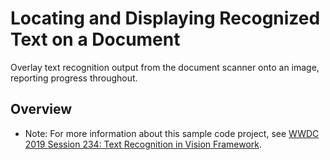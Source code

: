 # Locating and Displaying Recognized Text on a Document

Overlay text recognition output from the document scanner onto an image, reporting progress throughout.

## Overview

- Note: For more information about this sample code project, see [WWDC 2019 Session 234: Text Recognition in Vision Framework](https://developer.apple.com/videos/play/wwdc19/234/).
